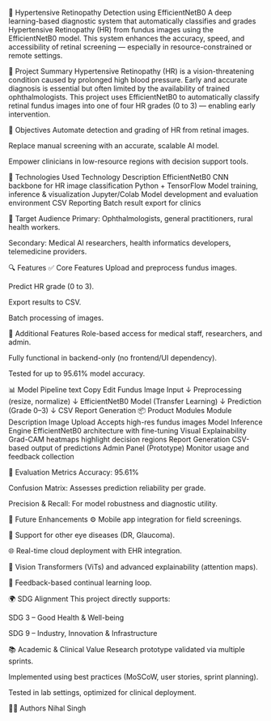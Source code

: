 🧠 Hypertensive Retinopathy Detection using EfficientNetB0
A deep learning-based diagnostic system that automatically classifies and grades Hypertensive Retinopathy (HR) from fundus images using the EfficientNetB0 model. This system enhances the accuracy, speed, and accessibility of retinal screening — especially in resource-constrained or remote settings.

📌 Project Summary
Hypertensive Retinopathy (HR) is a vision-threatening condition caused by prolonged high blood pressure. Early and accurate diagnosis is essential but often limited by the availability of trained ophthalmologists. This project uses EfficientNetB0 to automatically classify retinal fundus images into one of four HR grades (0 to 3) — enabling early intervention.

🏁 Objectives
Automate detection and grading of HR from retinal images.

Replace manual screening with an accurate, scalable AI model.

Empower clinicians in low-resource regions with decision support tools.


🧠 Technologies Used
Technology	Description
EfficientNetB0	CNN backbone for HR image classification
Python + TensorFlow	Model training, inference & visualization
Jupyter/Colab	Model development and evaluation environment
CSV Reporting	Batch result export for clinics

🏥 Target Audience
Primary: Ophthalmologists, general practitioners, rural health workers.

Secondary: Medical AI researchers, health informatics developers, telemedicine providers.

🔍 Features
✅ Core Features
Upload and preprocess fundus images.

Predict HR grade (0 to 3).

Export results to CSV.

Batch processing of images.

🔐 Additional Features
Role-based access for medical staff, researchers, and admin.

Fully functional in backend-only (no frontend/UI dependency).

Tested for up to 95.61% model accuracy.

📊 Model Pipeline
text
Copy
Edit
Fundus Image Input
     ↓
Preprocessing (resize, normalize)
     ↓
EfficientNetB0 Model (Transfer Learning)
     ↓
Prediction (Grade 0–3)
     ↓
CSV Report Generation
📦 Product Modules
Module	Description
Image Upload	Accepts high-res fundus images
Model Inference Engine	EfficientNetB0 architecture with fine-tuning
Visual Explainability	Grad-CAM heatmaps highlight decision regions
Report Generation	CSV-based output of predictions
Admin Panel (Prototype)	Monitor usage and feedback collection

🧪 Evaluation Metrics
Accuracy: 95.61%

Confusion Matrix: Assesses prediction reliability per grade.

Precision & Recall: For model robustness and diagnostic utility.

🚀 Future Enhancements
⚙️ Mobile app integration for field screenings.

🧩 Support for other eye diseases (DR, Glaucoma).

🌐 Real-time cloud deployment with EHR integration.

🧠 Vision Transformers (ViTs) and advanced explainability (attention maps).

🔁 Feedback-based continual learning loop.

🌍 SDG Alignment
This project directly supports:

SDG 3 – Good Health & Well-being

SDG 9 – Industry, Innovation & Infrastructure

📚 Academic & Clinical Value
Research prototype validated via multiple sprints.

Implemented using best practices (MoSCoW, user stories, sprint planning).

Tested in lab settings, optimized for clinical deployment.

👨‍💻 Authors
Nihal Singh
